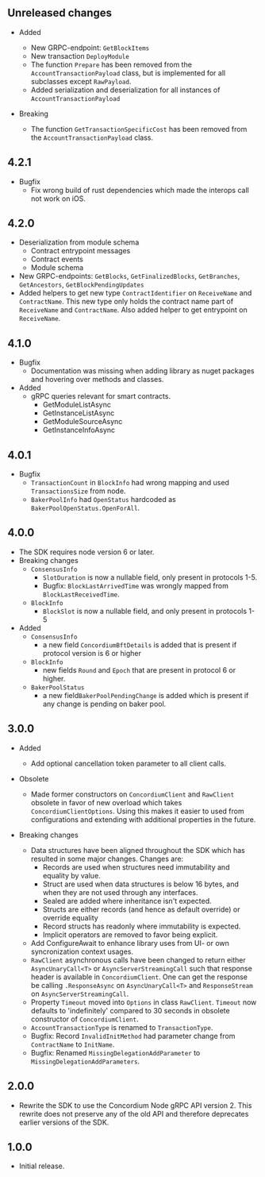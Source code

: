 ## Unreleased changes
  - Added
    - New GRPC-endpoint: `GetBlockItems`
    - New transaction `DeployModule`
    - The function `Prepare` has been removed from the `AccountTransactionPayload` class, but is implemented for all subclasses except `RawPayload`.
    - Added serialization and deserialization for all instances of `AccountTransactionPayload`

  - Breaking
    - The function `GetTransactionSpecificCost` has been removed from the `AccountTransactionPayload` class.

## 4.2.1
- Bugfix
  - Fix wrong build of rust dependencies which made the interops call not work on iOS.

## 4.2.0
  - Deserialization from module schema
    - Contract entrypoint messages
    - Contract events
    - Module schema
  - New GRPC-endpoints: `GetBlocks`, `GetFinalizedBlocks`, `GetBranches`, `GetAncestors`, `GetBlockPendingUpdates`
  - Added helpers to get new type `ContractIdentifier` on `ReceiveName` and `ContractName`. This new type only holds the contract name part of `ReceiveName` and `ContractName`.
    Also added helper to get entrypoint on `ReceiveName`.

## 4.1.0
- Bugfix
  - Documentation was missing when adding library as nuget packages and hovering over methods and classes.
- Added
  - gRPC queries relevant for smart contracts.
    - GetModuleListAsync
    - GetInstanceListAsync
    - GetModuleSourceAsync
    - GetInstanceInfoAsync

## 4.0.1
- Bugfix
  - `TransactionCount` in `BlockInfo` had wrong mapping and used `TransactionsSize` from node.
  - `BakerPoolInfo` had `OpenStatus` hardcoded as `BakerPoolOpenStatus.OpenForAll`.

## 4.0.0
- The SDK requires node version 6 or later.
- Breaking changes
  - `ConsensusInfo`
    - `SlotDuration` is now a nullable field, only present in protocols 1-5.
    - Bugfix: `BlockLastArrivedTime` was wrongly mapped from `BlockLastReceivedTime`.    
  - `BlockInfo`
    - `BlockSlot` is now a nullable field, and only present in protocols 1-5
- Added
  - `ConsensusInfo`
    - a new field `ConcordiumBftDetails` is added that is present if protocol version is 6 or higher
  - `BlockInfo`
    - new fields `Round` and `Epoch` that are present in protocol 6 or higher.
  - `BakerPoolStatus` 
    - a new field`BakerPoolPendingChange` is added which is present if any change is pending on baker pool.

## 3.0.0
- Added
  - Add optional cancellation token parameter to all client calls.

- Obsolete
  - Made former constructors on `ConcordiumClient` and `RawClient` obsolete in favor of new overload which takes `ConcordiumClientOptions`. Using this makes it easier to used from configurations and extending with additional properties in the future.
- Breaking changes
  - Data structures have been aligned throughout the SDK which has resulted in some major changes. Changes are:
    - Records are used when structures need immutability and equality by value.
    - Struct are used when data structures is below 16 bytes, and when they are not used  through any interfaces.
    - Sealed are added where inheritance isn't expected.
    - Structs are either records (and hence as default override) or override equality
    - Record structs has readonly where immutability is expected.
    - Implicit operators are removed to favor being explicit.
  - Add ConfigureAwait to enhance library uses from UI- or own syncronization context   usages.
  - `RawClient` asynchronous calls have been changed to return either `AsyncUnaryCall<T>`   or `AsyncServerStreamingCall` such that response header is available in   `ConcordiumClient`. 
    One can get the response be calling `.ResponseAsync` on `AsyncUnaryCall<T>` and   `ResponseStream` on `AsyncServerStreamingCall`.
  - Property `Timeout` moved into `Options` in class `RawClient`. `Timeout` now defaults to 'indefinitely' compared to 30 seconds in obsolete constructor of `ConcordiumClient`.
  - `AccountTransactionType` is renamed to `TransactionType`.
  - Bugfix: Record `InvalidInitMethod` had parameter change from `ContractName` to `InitName`.
  - Bugfix: Renamed `MissingDelegationAddParameter` to `MissingDelegationAddParameters`.


## 2.0.0
- Rewrite the SDK to use the Concordium Node gRPC API version 2. This
  rewrite does not preserve any of the old API and therefore deprecates
  earlier versions of the SDK.

## 1.0.0
- Initial release.

